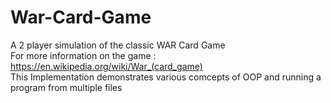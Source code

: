 # War-Card-Game
A 2 player simulation of the classic WAR Card Game\
For more information on the game : https://en.wikipedia.org/wiki/War_(card_game) \
This Implementation demonstrates various comcepts of OOP and running a program from multiple files


